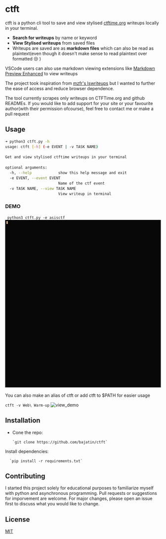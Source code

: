 # ctft

ctft is a python cli tool to save and view stylised [ctftime.org](https://ctftime.org) writeups locally in your terminal.

- **Search for writeups** by name or keyword
- **View Stylised writeups** from saved files
- Writeups are saved are as **markdown files** which can also be read as plaintext(even though it doesn't make sense to read plaintext over formatted :unamused: )

VSCode users can also use markdown viewing extensions like [Markdown Preview Enhanced](https://marketplace.visualstudio.com/items?itemName=shd101wyy.markdown-preview-enhanced) to view writeups

The project took inspiration from [mzfr's lswriteups](https://github.com/mzfr/lswriteups) but I wanted to further the ease of access and reduce browser dependence.

The tool currently scrapes only writeups on CTFTime.org and github READMEs.
If you would like to add support for your site or your favourite author(with their permission ofcourse), feel free to contact me or make a pull request

## Usage

```bash
➜ python3 ctft.py -h
usage: ctft [-h] (-e EVENT | -v TASK NAME)

Get and view stylised ctftime writeups in your terminal

optional arguments:
  -h, --help            show this help message and exit
  -e EVENT, --event EVENT
                        Name of the ctf event
  -v TASK NAME, --view TASK NAME
                        View writeup in terminal

```
### DEMO

` python3 ctft.py -e asisctf`
![event_demo](event_demo.gif)

You can also make an alias of ctft or add ctft to $PATH for easier usage

`ctft -v Web\ Warm-up`
![view_demo](view_demo.gif)

## Installation 
- Cone the repo:

      `git clone https://github.com/bajatin/ctft`

Install dependencies:

      `pip install -r requirements.txt`

## Contributing
I started this project solely for educational purposes to familiarize myself with python and asynchronous programming.
Pull requests or suggestions for imporvement are welcome. For major changes, please open an issue first to discuss what you would like to change.


## License
[MIT](https://choosealicense.com/licenses/mit/)
